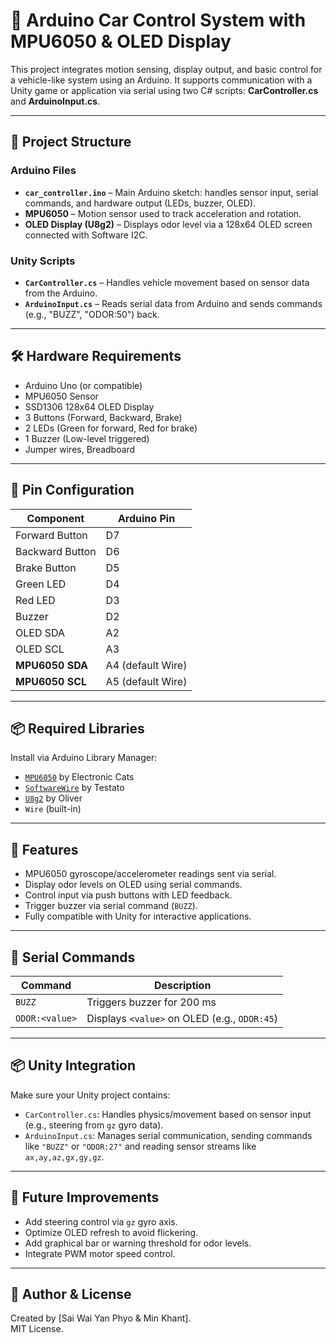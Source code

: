 # 🚗 Arduino Car Control System with MPU6050 & OLED Display

This project integrates motion sensing, display output, and basic control for a vehicle-like system using an Arduino. It supports communication with a Unity game or application via serial using two C# scripts: **CarController.cs** and **ArduinoInput.cs**.

---

## 📁 Project Structure

### Arduino Files

- **`car_controller.ino`** – Main Arduino sketch: handles sensor input, serial commands, and hardware output (LEDs, buzzer, OLED).
- **MPU6050** – Motion sensor used to track acceleration and rotation.
- **OLED Display (U8g2)** – Displays odor level via a 128x64 OLED screen connected with Software I2C.

### Unity Scripts

- **`CarController.cs`** – Handles vehicle movement based on sensor data from the Arduino.
- **`ArduinoInput.cs`** – Reads serial data from Arduino and sends commands (e.g., "BUZZ", "ODOR:50") back.

---

## 🛠 Hardware Requirements

- Arduino Uno (or compatible)
- MPU6050 Sensor
- SSD1306 128x64 OLED Display
- 3 Buttons (Forward, Backward, Brake)
- 2 LEDs (Green for forward, Red for brake)
- 1 Buzzer (Low-level triggered)
- Jumper wires, Breadboard

---

## 🔌 Pin Configuration

| Component       | Arduino Pin       |
| --------------- | ----------------- |
| Forward Button  | D7                |
| Backward Button | D6                |
| Brake Button    | D5                |
| Green LED       | D4                |
| Red LED         | D3                |
| Buzzer          | D2                |
| OLED SDA        | A2                |
| OLED SCL        | A3                |
| **MPU6050 SDA** | A4 (default Wire) |
| **MPU6050 SCL** | A5 (default Wire) |

---

## 📦 Required Libraries

Install via Arduino Library Manager:

- [`MPU6050`](https://github.com/ElectronicCats/mpu6050) by Electronic Cats
- [`SoftwareWire`](https://github.com/Testato/SoftwareWire) by Testato
- [`U8g2`](https://github.com/olikraus/u8g2) by Oliver
- `Wire` (built-in)

---

## 🧠 Features

- MPU6050 gyroscope/accelerometer readings sent via serial.
- Display odor levels on OLED using serial commands.
- Control input via push buttons with LED feedback.
- Trigger buzzer via serial command (`BUZZ`).
- Fully compatible with Unity for interactive applications.

---

## 🔄 Serial Commands

| Command        | Description                                  |
| -------------- | -------------------------------------------- |
| `BUZZ`         | Triggers buzzer for 200 ms                   |
| `ODOR:<value>` | Displays `<value>` on OLED (e.g., `ODOR:45`) |

---

## 📦 Unity Integration

Make sure your Unity project contains:

- `CarController.cs`: Handles physics/movement based on sensor input (e.g., steering from `gz` gyro data).
- `ArduinoInput.cs`: Manages serial communication, sending commands like `"BUZZ"` or `"ODOR:27"` and reading sensor streams like `ax,ay,az,gx,gy,gz`.

---

## 📌 Future Improvements

- Add steering control via `gz` gyro axis.
- Optimize OLED refresh to avoid flickering.
- Add graphical bar or warning threshold for odor levels.
- Integrate PWM motor speed control.

---

## 🧪 Author & License

Created by [Sai Wai Yan Phyo & Min Khant].  
MIT License.
